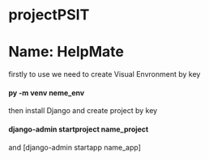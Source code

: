 # projectPSIT
# Name: HelpMate
firstly to use we need to create Visual Envronment by key 
#### py -m venv neme_env
then install Django and create project by key
#### django-admin startproject name_project
and [django-admin startapp name_app]

